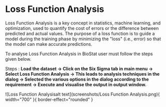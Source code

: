 # Loss Function Analysis

Loss Function Analysis is a key concept in statistics, machine learning, and optimization, used to quantify the cost of errors or the difference between predicted and actual values. The purpose of a loss function is to guide a model during the training phase by minimizing the "loss" (i.e., error) so that the model can make accurate predictions.

To analyse Loss Function Analysis in BioStat user must follow the steps given below.

Steps
: __Load the dataset -> Click on the Six Sigma tab in main menu -> Select Loss Function Analysis -> This leads to analysis techniques in the dialog -> Selected the various options in the dialog according to the requirement -> Execute and visualise the output in output window.__

![Loss Function Analysisalt text](screenshots/Loss Function Analysis.png){ width="700" }{ border-effect="rounded" }
